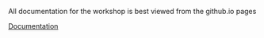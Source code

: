 All documentation for the workshop is best viewed from the github.io pages

[Documentation](https://ucdavis-bioinformatics-training.github.io/ucdavis-bioinformatics-training_template/)


